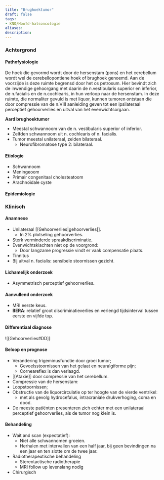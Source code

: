 ```yaml
---
title: "Brughoektumor"
draft: false
tags: 
- KNO/Hoofd-halsoncologie
aliases: 
description:
---
```



### Achtergrond
#### Pathofysiologie
De hoek die gevormd wordt door de hersenstam (pons) en het cerebellum wordt wel de cerebellopontiene hoek of brughoek genoemd. Aan de voorzijde is deze ruimte begrensd door het os petrosum. Hier bevindt zich de inwendige gehoorgang met daarin de n.vestibularis superior en inferior, de n.facialis en de n.cochlearis, in hun verloop naar de hersenstam. In deze ruimte, die normaliter gevuld is met liquor, kunnen tumoren ontstaan die door compressie van de n.VIII aanleiding geven tot een ipsilateraal perceptief gehoorverlies en uitval van het evenwichtsorgaan.

**Aard brughoektumor**
- Meestal schwannoom van de n. vestibularis superior of inferior.
- Zelfden schwannoom uit n. cochlearis of n. facialis.
- Tumor meestal unilateraal, zelden bilateraal.
	- Neurofibromatose type 2: bilateraal.

#### Etiologie
- Schwannoom
- Meningeoom
- Primair congenitaal cholesteatoom
- Arachnoïdale cyste

#### Epidemiologie
### Klinisch
#### Anamnese
- Unilateraal [[Gehoorverlies|gehoorverlies]].
	- In 2% plotseling gehoorverlies.
- Sterk verminderde spraakdiscriminatie.
- Evenwichtsklachten niet op de voorgrond:
	- Door langzame progressie vindt er vaak compensatie plaats.
- Tinnitus
- Bij uitval n. facialis: sensibele stoornissen gezicht.



#### Lichamelijk onderzoek
- Asymmetrisch perceptief gehoorverlies.
#### Aanvullend onderzoek
- MRI eerste keus.
- **BERA**: relatief groot discriminatieverlies en verlengd tijdsinterval tussen eerste en vijfde top.

#### Differentiaal diagnose
![[Gehoorverlies#DD]]
#### Beloop en prognose
- Verandering trigeminusfunctie door groei tumor;
	- Gevoelsstoornissen van het gelaat en neuralgiforme pijn;
	- Corneareflex is dan verlaagd. 
- [[Ataxie]] door compressie van het cerebellum. 
- Compressie van de hersenstam:
- Loopstoornissen;
- Obstructie van de liquorcirculatie op ter hoogte van de vierde ventrikel:
	- met als gevolg hydrocefalus, intracraniale drukverhoging, coma en dood. 
- De meeste patiënten presenteren zich echter met een unilateraal perceptief gehoorverlies, als de tumor nog klein is. 



#### Behandeling
- Wait and scan (expectatief):
	- Niet alle schwannomen groeien.
	- Herhalen met intervallen van een half jaar, bij geen bevindingen na een jaar en ten slotte om de twee jaar.
- Radiotherapeutische behandeling
	- Stereotactische radiotherapie
	- MRI follow up levenslang nodig
- Chirurgisch


